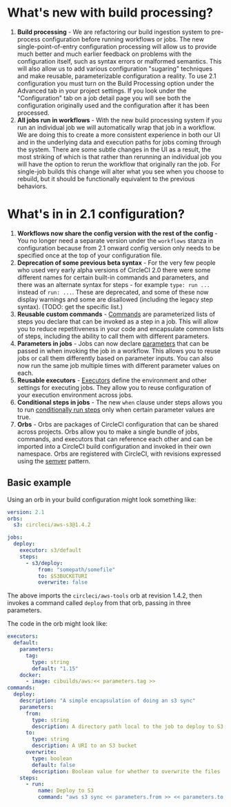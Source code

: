 # What's new with build processing? 

1. **Build processing** - We are refactoring our build ingestion system to pre-process configuration before running workflows or jobs. The new single-point-of-entry configuration processing will allow us to provide much better and much earlier feedback on problems with the configuration itself, such as syntax errors or malformed semantics. This will also allow us to add various configuration "sugaring" techniques and make reusable, parameterizable configuration a reality. To use 2.1 configuration you must turn on the Build Processing option under the Advanced tab in your project settings. If you look under the "Configuration" tab on a job detail page you will see both the configuration originally used and the configuration after it has been processed.
1. **All jobs run in workflows** - With the new build processing system if you run an individual job we will automatically wrap that job in a workflow. We are doing this to create a more consistent experience in both our UI and in the underlying data and execution paths for jobs coming through the system. There are some subtle changes in the UI as a result, the most striking of which is that rather than rerunning an individual job you will have the option to rerun the workflow that originally ran the job. For single-job builds this change will alter what you see when you choose to rebuild, but it should be functionally equivalent to the previous behaviors.

# What's in in 2.1 configuration?
1. **Workflows now share the config version with the rest of the config** - You no longer need a separate version under the `workflows` stanza in configuration because from 2.1 onward config version only needs to be specified once at the top of your configuration file.
1. **Deprecation of some previous beta syntax** - For the very few people who used very early alpha versions of CircleCI 2.0 there were some different names for certain built-in commands and parameters, and there was an alternate syntax for steps - for example `type: run ...` instead of `run: ...`. These are deprecated, and some of these now display warnings and some are disallowed (including the legacy step syntax). (TODO: get the specific list.)
1. **Reusable custom commands** - [Commands](commands.md) are parameterized lists of steps you declare that can be invoked as a step in a job. This will allow you to reduce repetitiveness in your code and encapsulate common lists of steps, including the ability to call them with different parameters.
1. **Parameters in jobs** - Jobs can now declare [parameters](parameters.md) that can be passed in when invoking the job in a workflow. This allows you to reuse jobs or call them differently based on parameter inputs. You can also now run the same job multiple times with different parameter values on each.
1. **Reusable executors** - [Executors](executors.md) define the environment and other settings for executing jobs. They allow you to reuse configuration of your execution environment across jobs.
1. **Conditional steps in jobs** - The new `when` clause under steps allows you to run [conditionally run steps](conditional-steps.md) only when certain parameter values are true.
1. **Orbs** - Orbs are packages of CircleCI configuration that can be shared across projects. Orbs allow you to make a single bundle of jobs, commands, and executors that can reference each other and can be imported into a CircleCI build configuration and invoked in their own namespace. Orbs are registered with CircleCI, with revisions expressed using the [semver](https://semver.org/) pattern.

## Basic example
Using an orb in your build configuration might look something like:

```yaml
version: 2.1
orbs:
  s3: circleci/aws-s3@1.4.2

jobs:
  deploy:
    executor: s3/default
    steps:
      - s3/deploy:
          from: "somepath/somefile"
          to: $S3BUCKETURI
          overwrite: false
```

The above imports the `circleci/aws-tools` orb at revision 1.4.2, then invokes a command called `deploy` from that orb, passing in three parameters.

The code in the orb might look like:

```yaml
executors:
  default:
    parameters:
      tag:
        type: string
        default: "1.15"
    docker:
      - image: cibuilds/aws:<< parameters.tag >>
commands:
  deploy:
    description: "A simple encapsulation of doing an s3 sync"
    parameters:
      from:
        type: string
        description: A directory path local to the job to deploy to S3
      to:
        type: string
        description: A URI to an S3 bucket
      overwrite:
        type: boolean
        default: false
        description: Boolean value for whether to overwrite the files
    steps:
      - run:
          name: Deploy to S3
          command: "aws s3 sync << parameters.from >> << parameters.to >><<# parameters.overwrite >> --delete<</ parameters.overwrite >>"
```
